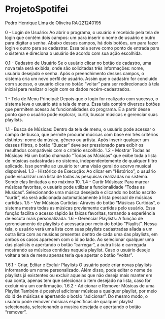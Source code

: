 # ProjetoSpotifei

Pedro Henrique Lima de Oliveira 
RA:221240195



0 - Login de Usuário:
Ao abrir o programa, o usuário é recebido pela tela de login que contém dois campos: um para inserir o nome de usuário e outro para digitar a senha. Abaixo desses campos, há dois botões, um para fazer login e outro para se cadastrar. Essa tela serve como ponto de entrada para o sistema e direciona o usuário de acordo com sua ação escolhida. 

0.1	- Cadastro de Usuário
Se o usuário clicar no botão de cadastro, uma nova tela será exibida, onde são solicitadas três informações: nome, usuário desejado e senha. Após o preenchimento desses campos, o sistema cria um novo perfil de usuário. Assim que o cadastro for concluído com sucesso, o usuário clica no botão “voltar” para ser redirecionado à tela inicial para realizar o login com os dados recém-cadastrados. 

1 - Tela de Menu Principal:
Depois que o login for realizado com sucesso, o sistema leva o usuário até a tela de menu. Essa tela contém diversos botões que permitem acesso às funcionalidades do programa. É a partir desse ponto que o usuário pode explorar, curtir, buscar músicas e gerenciar suas playlists.

1.1 - Busca de Músicas:
Dentro da tela de menu, o usuário pode acessar o campo de busca, que permite procurar músicas com base em três critérios distintos: nome da música, gênero ou artista. Após inserir qualquer um desses filtros, o botão “Buscar” deve ser pressionado para exibir os resultados compatíveis com o critério escolhido.
1.2 - Mostrar Todas as Músicas:
Há um botão chamado “Todas as Músicas” que exibe toda a lista de músicas cadastradas no sistema, independentemente de qualquer filtro aplicado. Isso permite ao usuário ter uma visão geral do acervo musical disponível.
1.3 - Histórico de Execução:
Ao clicar em “Histórico”, o usuário pode visualizar uma lista de todas as pesquisas realizadas no sistema. Sendo elas limitadas a no máximo 10.
1.4 - Curtir Músicas:
Para marcar músicas favoritas, o usuário pode utilizar a funcionalidade “Todas as Musicas”. Selecionando uma música desejada e clicando no botão escrito “curtir”, ela será adicionada automaticamente à lista pessoal de músicas curtidas.
1.5 - Ver Músicas Curtidas:
Através do botão “Músicas Curtidas”, o sistema mostra todas as músicas previamente curtidas pelo usuário. Essa função facilita o acesso rápido às faixas favoritas, tornando a experiência de escuta mais personalizada.
1.6 - Gerenciar Playlists:
A função de gerenciamento de playlists é acessada por meio do botão “Playlist”. Nessa tela, o usuário verá uma lista com suas playlists cadastradas aliada a um outra lista com as musicas presentes dentro de cada uma das playlists, em ambos os casos aparecem com o id ao lado. Ao selecionar qualquer uma das playlists e apertando o botão ”carregar”, a outra lista e carregada mostrando as músicas contidas naquela playlist. Caso o usuário deseje voltar a tela de menu apenas teria que apertar o botão “voltar”. 

1.6.1 - Criar, Editar e Excluir Playlists
O usuário pode criar novas playlists informando um nome personalizado. Além disso, pode editar o nome de playlists já existentes ou excluir aquelas que não deseja mais manter em sua conta, apenas tem que selecionar o item desejado na lista, caso for excluir vira um confirmação.
1.6.2 - Adicionar e Remover Músicas de uma Playlist
Também é possível adicionar músicas a qualquer playlist, por meio do id  de músicas e apertando o botão “adicionar”. Do mesmo modo, o usuário pode remover músicas específicas de qualquer playlist selecionada, selecionando a musica desejada e apertando o botão “remover”.
